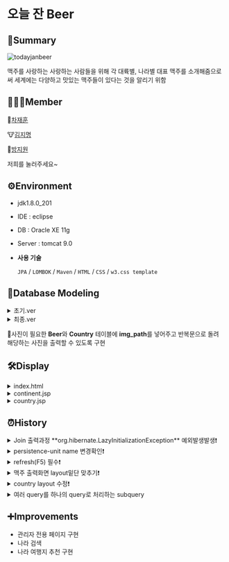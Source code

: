 # 오늘 잔 Beer

## 📝Summary

![todayjanbeer](https://user-images.githubusercontent.com/44844956/132780828-d92f15af-3d55-4f09-9934-b40549b6fa49.jpg)

맥주를 사랑하는 사랑하는 사람들을 위해 각 대륙별, 나라별 대표 맥주를 소개해줌으로써 세계에는 다양하고 맛있는 맥주들이 있다는 것을 알리기 위함

## 👨‍👦‍👦Member

🐷[차재훈](https://coblin.tistory.com/)

🐮[김지명](https://jimyeung-dev-til.tistory.com/)

🐶[방지원](https://url.kr/7hb6un)

저희를 눌러주세요~

## ⚙Environment

-   jdk1.8.0_201
    
-   IDE : eclipse
    
-   DB : Oracle XE 11g
    
-   Server : tomcat 9.0
    
-   **사용 기술**
    
    `JPA` / `LOMBOK` / `Maven` / `HTML` / `CSS` / `w3.css template`
    

## 🐳Database Modeling

<details>
<summary>초기.ver</summary>
<div markdown="1">       

![Untitled](https://user-images.githubusercontent.com/44844956/132781059-33a5a8ba-9098-4f41-ab12-8ac588747b19.png)

</div>
</details>


<details>
<summary>최종.ver</summary>
<div markdown="1">       

![Untitled2](https://user-images.githubusercontent.com/44844956/132781064-c8b1bef4-1d6b-478e-9beb-3da29e524ab0.png)

</div>
</details>
    
🚨사진이 필요한 **Beer**와 **Country** 테이블에 **img_path**를 넣어주고 반복문으로 돌려 해당하는 사진을 출력할 수 있도록 구현

## 🛠Display

<details>
<summary>index.html</summary>
<div markdown="1">       

![index](https://user-images.githubusercontent.com/44844956/132781747-c2bef578-9406-4789-8687-e145e492f3f4.png)

</div>
</details>

<details>
<summary>continent.jsp</summary>
<div markdown="1">       

![continent](https://user-images.githubusercontent.com/44844956/132781752-a3750a2f-fc0f-432a-b569-4457309e31c7.png)

![continent2](https://user-images.githubusercontent.com/44844956/132781756-5e6eddc0-b7b9-410f-97eb-973202f389ea.png)
	
</div>
</details>

<details>
<summary>country.jsp</summary>
<div markdown="1">       

![country](https://user-images.githubusercontent.com/44844956/132781759-82030143-f361-481d-b3a0-7e9af666771b.png)

</div>
</details>

## ⏰History

<details>
<summary>Join 출력과정 **org.hibernate.LazyInitializationException** 예외발생발생❗</summary>
<div markdown="1">       

```java
<< 해결전 >>
//Continenty.java
@Column(name="country_idx", nullable=true, unique=true)
@OneToMany(fetch=FetchType.EAGER, mappedBy="continentIdx")
private List<Country> countryIdx;

@ManyToOne(fetch=FetchType.EAGER)
@JoinColumn(name="continent_idx")
private Continent continentIdx;

@Column(name="beer_idx", nullable=true, unique=true)
@OneToMany(fetch=FetchType.EAGER, mappedBy="countryIdx")
private List<Beer> beerIdx;

@ManyToOne(fetch=FetchType.EAGER)
@JoinColumn(name="country_idx")
private Country countryIdx;

<< 해결 후>>

@Column(name="country_idx", nullable=true, unique=true)
@OneToMany(fetch=FetchType.EAGER, mappedBy="continentIdx")
private List<Country> countryIdx;

@ManyToOne(fetch=FetchType.EAGER)
@JoinColumn(name="continent_idx")
private Continent continentIdx;

@Column(name="beer_idx", nullable=true, unique=true)
@OneToMany(fetch=FetchType.EAGER, mappedBy="countryIdx")
private List<Beer> beerIdx;

@ManyToOne(fetch=FetchType.EAGER)
@JoinColumn(name="country_idx")
private Country countryIdx;
    
```
    
    FetchType.Lazy 로 조인문이 처리되지 않아서 FetchType.Eager로 변경해주어 문제없이 출력되도록 조치
    
    💢평소에는 Lazy문을 사용하는 것이 좋으나 조인 부분에 있어서 원하는 값이 출력 되지 않을경우 Eager를 사용해준다.

</div>
</details>

<details>
<summary>persistence-unit name 변경확인❗</summary>
<div markdown="1">       

```java
<persistence-unit name="oracleDBUse">
	...
</persistence-unit>
    
```
    
```java
public class DBUtil {
	private static EntityManagerFactory emf;

static {
	emf = Persistence.createEntityManagerFactory("oracleDBUse");
}
    
```
    
DBUtil에 있는 DB명칭과 persistence-unit name에 있는 DB 이름이 일치하는지 꼭 확인해준다.

코드 부분만 생각하다보니 이 부분을 놓쳐 계속 에러가 뜨는데도 오랜시간동안 잡지 못했던 에러입니다.

</div>
</details>

<details>
<summary>refresh(F5) 필수❗</summary>
<div markdown="1">       

-   git pull 받은 경우
-   project 폴더에 image 추가하거나 변경된 경우    
	
![refresh](https://user-images.githubusercontent.com/44844956/132782925-0380e5ef-8558-4e07-8e13-d783ed2ed2df.png)

</div>
</details>

<details>
<summary>맥주 출력화면 layout밑단 맞추기❗</summary>
<div markdown="1">       

맥주 설명 길이가 짧을 때 해당 영역의 layout이 어긋나는 상황이 발생하였다.

최소 높이를 style="min-height:150px"로 설정하여 해결점을 찾음.
    
-   적용 전
![before1](https://user-images.githubusercontent.com/44844956/132782933-a208b9e1-ab1f-44f2-b008-76b3a9e6cbbb.png)

-   적용 후
  ![after1](https://user-images.githubusercontent.com/44844956/132782937-2dc94f34-1972-4031-9445-ac4b18a257a3.png)
        
```java
<div class="w3-row-padding" style="margin:0 -16px">
	<c:forEach items="${requestScope.selectBeer}" var="data">
		<div class="w3-half w3-margin-bottom">
			<ul class="w3-ul w3-white w3-center w3-opacity w3-hover-opacity-off">
				<li class="w3-black w3-xlarge w3-padding-32">
					<img alt="맥주" src="images/beer/${data.imgPath}" width="100%">
					<br>
					<h3 class="w3-Jua">${data.name}</h3>
				</li>
				<li class="w3-padding-16 w3-Jua">${data.alcohol}</li>
				<li class="w3-padding-16 w3-Jua">${data.kinds}</li>
				<li class="w3-padding-16 w3-Jua" style="min-height:150px;">${data.info}</li>
			</ul>
		</div>
	</c:forEach>
</div>

```

</div>
</details>

<details>
<summary>country layout 수정❗</summary>
<div markdown="1">       

w3-third : class 영역의 넓이를 1/3(33.3%) 로 나눠주는 class
    
img 마다 w3-third를 만들어 사용하다 보니 이미지 크기가 안맞는 경우 해당 위치를 무시하고 이미지가 들어갈 수 있는 자리에 이미지가 들어가 빈 공간이 생기는 현상을 발견

w3-third를 3개만 만들어서 이미지 크기와 상관없이 위에서 아래로 이미지가 쌓이는 형태로 구현 하여 해결

-   수정 전
	![before2](https://user-images.githubusercontent.com/44844956/132783054-9299e19b-ed10-418a-bb2d-989dc850932f.png)
        
```java
<c:forEach items="${requestScope.selectCountryList}" var="data" varStatus="status">
	<div class="w3-third">
		<a href="${url}controller?command=beer&country=${data.countryIdx}">
			<div class="w3-hover-opacity w3-display-container">
				<img src="images/country/${data.imgPath}" style="width:100%">		
				<div class="w3-display-middle w3-display-hover">
					<p class="w3-xlarge font-effect-shadow-multiple">${data.name}</p>
				</div>
			</div>
		</a>
	</div>
</c:forEach>

```
        
-   수정 후
	![after2](https://user-images.githubusercontent.com/44844956/132783059-6a2db77b-7810-4554-bf5a-035c556af331.png)
        
```java
<div class="w3-third">
	<c:forEach items="${requestScope.selectCountryList}" var="data" begin="0" step="3" varStatus="status">
		<a href="${url}controller?command=beer&country=${data.countryIdx}">
			<div class="w3-hover-opacity w3-display-container">
				<img src="images/country/${data.imgPath}" style="width:100%">		
				<div class="w3-display-middle w3-display-hover">
					<p class="w3-xlarge font-effect-shadow-multiple w3-Jua">${data.name}</p>
				</div>
			</div>
		</a>
	</c:forEach>
</div>

<div class="w3-third">
	<c:forEach items="${requestScope.selectCountryList}" var="data" begin="1" step="3" varStatus="status">
		<a href="${url}controller?command=beer&country=${data.countryIdx}">
			<div class="w3-hover-opacity w3-display-container">
				<img src="images/country/${data.imgPath}" style="width:100%">		
				<div class="w3-display-middle w3-display-hover">
					<p class="w3-xlarge font-effect-shadow-multiple w3-Jua">${data.name}</p>
				</div>
			</div>
		</a>
	</c:forEach>
</div>

<div class="w3-third">
	<c:forEach items="${requestScope.selectCountryList}" var="data" begin="2" step="3" varStatus="status">
		<a href="${url}controller?command=beer&country=${data.countryIdx}">
			<div class="w3-hover-opacity w3-display-container">
				<img src="images/country/${data.imgPath}" style="width:100%">		
				<div class="w3-display-middle w3-display-hover">
					<p class="w3-xlarge font-effect-shadow-multiple w3-Jua">${data.name}</p>
				</div>
			</div>
		</a>
	</c:forEach>
</div>

```

</div>
</details>
    
<details>
<summary>여러 query를 하나의 query로 처리하는 subquery</summary>
<div markdown="1">       

```sql
    SELECT CONTINENT_IDX FROM country WHERE CONTINENT_IDX = ?;
    SELECT * FROM COUNTRY WHERE CONTINENT_IDX = ?;
    
    SELECT * 
    FROM COUNTRY 
    WHERE CONTINENT_IDX = (SELECT CONTINENT_IDX 
			   FROM country 
			   WHERE CONTINENT_IDX = ?);
```

</div>
</details>
    

## ➕Improvements

-   관리자 전용 페이지 구현
-   나라 검색
-   나라 여행지 추천 구현
